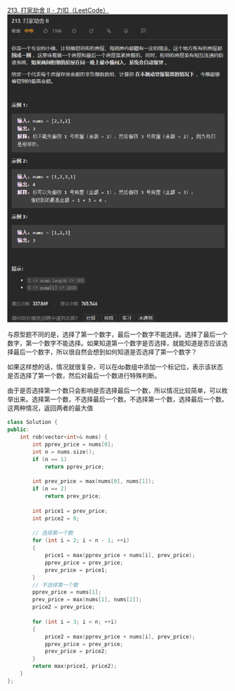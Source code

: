 [213. 打家劫舍 II - 力扣（LeetCode）](https://leetcode.cn/problems/house-robber-ii/)
![image.png](https://raw.githubusercontent.com/ren77281/pigco-image/main/img/20230523152531.png)

与原型题不同的是，选择了第一个数字，最后一个数字不能选择。选择了最后一个数字，第一个数字不能选择。如果知道第一个数字是否选择，就能知道是否应该选择最后一个数字，所以很自然会想到如何知道是否选择了第一个数字？

如果这样想的话，情况就很复杂，可以在dp数组中添加一个标记位，表示该状态是否选择了第一个数，然后对最后一个数进行特殊判断。

由于是否选择第一个数只会影响是否选择最后一个数，所以情况比较简单，可以枚举出来。选择第一个数，不选择最后一个数。不选择第一个数，选择最后一个数。这两种情况，返回两者的最大值
```cpp
class Solution {
public:
    int rob(vector<int>& nums) {
        int pprev_price = nums[0];
        int n = nums.size();
        if (n == 1)
            return pprev_price;
       
        int prev_price = max(nums[0], nums[1]);
        if (n == 2)
            return prev_price;

        int price1 = prev_price;
        int price2 = 0;

        // 选择第一个数
        for (int i = 2; i < n - 1; ++i)
        {
            price1 = max(pprev_price + nums[i], prev_price);
            pprev_price = prev_price;
            prev_price = price1;
        }
        // 不选择第一个数
        pprev_price = nums[1];
        prev_price = max(nums[1], nums[2]);
        price2 = prev_price;

        for (int i = 3; i < n; ++i)
        {
            price2 = max(pprev_price + nums[i], prev_price);
            pprev_price = prev_price;
            prev_price = price2;
        }
        return max(price1, price2);
    }
};
```